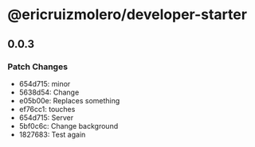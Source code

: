 # @ericruizmolero/developer-starter

## 0.0.3

### Patch Changes

- 654d715: minor
- 5638d54: Change
- e05b00e: Replaces something
- ef76cc1: touches
- 654d715: Server
- 5bf0c6c: Change background
- 1827683: Test again
